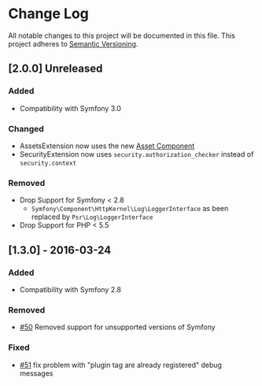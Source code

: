 # Change Log

All notable changes to this project will be documented in this file.
This project adheres to [Semantic Versioning](http://semver.org/).

## [2.0.0] Unreleased

### Added
- Compatibility with Symfony 3.0

### Changed
- AssetsExtension now uses the new [Asset Component](http://symfony.com/doc/current/components/asset/introduction.html)
- SecurityExtension now uses `security.authorization_checker` instead of `security.context`

### Removed
- Drop Support for Symfony < 2.8
  - `Symfony\Component\HttpKernel\Log\LoggerInterface` as been replaced by `Psr\Log\LoggerInterface`
- Drop Support for PHP < 5.5

## [1.3.0] - 2016-03-24

### Added
- Compatibility with Symfony 2.8

### Removed
- [#50](https://github.com/noiselabs/SmartyBundle/pull/50) Removed support for unsupported versions of Symfony

### Fixed
- [#51](https://github.com/noiselabs/SmartyBundle/pull/51) fix problem with "plugin tag are already registered" debug messages

